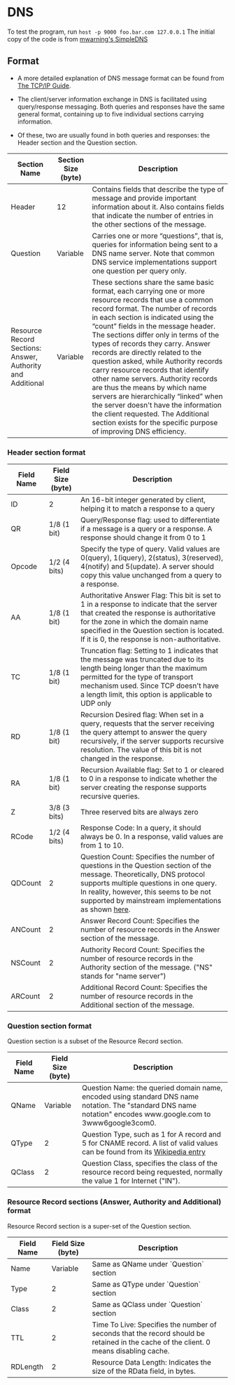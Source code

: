 # DNS

To test the program, run `host -p 9000 foo.bar.com 127.0.0.1`
The initial copy of the code is from [mwarning's SimpleDNS](https://github.com/mwarning/SimpleDNS)
## Format

* A more detailed explanation of DNS message format can be found from [The TCP/IP Guide](http://www.tcpipguide.com/free/t_DNSMessageProcessingandGeneralMessageFormat.htm).

* The client/server information exchange in DNS is facilitated using query/response messaging. Both queries and responses have the same general format, containing up to five individual sections carrying information.

* Of these, two are usually found in both queries and responses: the Header section and the Question section.

<table>
    <thead>
        <tr>
            <th>Section Name</th>
            <th>Section Size (byte)</th>
            <th>Description</th>
        </tr>
    </thead>
    <tbody>
        <tr>
            <td>Header</td>
            <td>12</td>
            <td>
                Contains fields that describe the type of message and provide important information about it.
                Also contains fields that indicate the number of entries in the other sections of the message.
            </td>
        </tr>
        <tr>
            <td>Question</td>
            <td>Variable</td>
            <td>
                Carries one or more “questions”, that is, queries for information being sent to a DNS name server.
                Note that common DNS service implementations support one question per query only.
            </td>
        </tr>
        <tr>
            <td>Resource Record Sections: Answer, Authority and Additional</td>
            <td>Variable</td>
            <td>
                 These sections share the same basic format, each carrying one or more resource records that
                 use a common record format. The number of records in each section is indicated using the “count”
                 fields in the message header. The sections differ only in terms of the types of records they
                 carry. Answer records are directly related to the question asked, while Authority records carry
                 resource records that identify other name servers. Authority records are thus the means by which
                 name servers are hierarchically “linked” when the server doesn't have the information the client
                 requested. The Additional section exists for the specific purpose of improving DNS efficiency. 
            </td>
        </tr>
    </tbody>
</table>

### Header section format

<table>
    <thead>
        <tr>
            <th>Field Name</th>
            <th>Field Size (byte)</th>
            <th>Description</th>
        </tr>
    </thead>
    <tbody>
        <tr>
            <td>ID</td>
            <td>2</td>
            <td>An 16-bit integer generated by client, helping it to match a response to a query</td>
        </tr>
        <tr>
            <td>QR</td>
            <td>1/8 (1 bit)</td>
            <td>Query/Response flag: used to differentiate if a message is a query or a response. A response should change it from 0 to 1</td>
        </tr>
        <tr>
            <td>Opcode</td>
            <td>1/2 (4 bits)</td>
            <td>
                Specify the type of query. Valid values are 0(query), 1(iquery), 2(status), 3(reserved), 4(notify) and 5(update).
                A server should copy this value unchanged from a query to a response.</td>
        </tr>
        <tr>
            <td>AA</td>
            <td>1/8 (1 bit)</td>
            <td>
                Authoritative Answer Flag: This bit is set to 1 in a response to indicate that the server that created
                the response is authoritative for the zone in which the domain name specified in the Question section is
                located. If it is 0, the response is non-authoritative.
            </td>
        </tr>
        <tr>
            <td>TC</td>
            <td>1/8 (1 bit)</td>
            <td>
                Truncation flag: Setting to 1 indicates that the message was truncated due to its length being longer
                than the maximum permitted for the type of transport mechanism used. Since TCP doesn't have a length
                limit, this option is applicable to UDP only
            </td>
        </tr>
        <tr>
            <td>RD</td>
            <td>1/8 (1 bit)</td>
            <td>Recursion Desired flag: When set in a query, requests that the server receiving the query attempt to answer the query recursively, if the server supports recursive resolution. The value of this bit is not changed in the response.</td>
        </tr>
        <tr>
            <td>RA</td>
            <td>1/8 (1 bit)</td>
            <td>
                Recursion Available flag: Set to 1 or cleared to 0 in a response to indicate whether
                the server creating the response supports recursive queries.
            </td>
        </tr>
        <tr>
            <td>Z</td>
            <td>3/8 (3 bits)</td>
            <td>Three reserved bits are always zero</td>
        </tr>
        <tr>
            <td>RCode</td>
            <td>1/2 (4 bits)</td>
            <td>Response Code: In a query, it should always be 0. In a response, valid values are from 1 to 10.</td>
        </tr>
        <tr>
            <td>QDCount</td>
            <td>2</td>
            <td>
                Question Count: Specifies the number of questions in the Question section of the message. Theoretically,
                DNS protocol supports multiple questions in one query. In reality, however, this seems to be not
                supported by mainstream implementations as shown <a href="https://stackoverflow.com/questions/4082081/requesting-a-and-aaaa-records-in-single-dns-query/4083071">here</a>.
            </td>
        </tr>
        <tr>
            <td>ANCount</td>
            <td>2</td>
            <td>Answer Record Count: Specifies the number of resource records in the Answer section of the message.</td>
        </tr>
        <tr>
            <td>NSCount</td>
            <td>2</td>
            <td>Authority Record Count: Specifies the number of resource records in the Authority section of the message. ("NS" stands for "name server")</td>
        </tr>
        <tr>
            <td>ARCount</td>
            <td>2</td>
            <td>Additional Record Count: Specifies the number of resource records in the Additional section of the message.</td>
        </tr>
    </tbody>
</table>

### Question section format

Question section is a subset of the Resource Record section.

<table>
    <thead>
        <tr>
            <th>Field Name</th>
            <th>Field Size (byte)</th>
            <th>Description</th>
        </tr>
    </thead>
    <tbody>
        <tr>
            <td>QName</td>
            <td>Variable</td>
            <td>
                Question Name: the queried domain name, encoded using standard DNS name notation.
                The "standard DNS name notation" encodes www.google.com to 3www6google3com0.
            </td>
        </tr>
        <tr>
            <td>QType</td>
            <td>2</td>
            <td>
                Question Type, such as 1 for A record and 5 for CNAME record. A list of valid values can be found
                from its <a href="https://en.wikipedia.org/wiki/List_of_DNS_record_types">Wikipedia entry</a>
            </td>
        </tr>
        <tr>
            <td>QClass</td>
            <td>2</td>
            <td>Question Class, specifies the class of the resource record being requested, normally the value 1 for Internet ("IN").</td>
        </tr>
    </tbody>
</table>

###  Resource Record sections (Answer, Authority and Additional) format

Resource Record section is a super-set of the Question section.

<table>
    <thead>
        <tr>
            <th>Field Name</th>
            <th>Field Size (byte)</th>
            <th>Description</th>
        </tr>
    </thead>
    <tbody>
        <tr>
            <td>Name</td>
            <td>Variable</td>
            <td>Same as QName under `Question` section</td>
        </tr>
        <tr>
            <td>Type</td>
            <td>2</td>
            <td>Same as QType under `Question` section</td>
        </tr>
        <tr>
            <td>Class</td>
            <td>2</td>
            <td>Same as QClass under `Question` section</td>
        </tr>
        <tr>
            <td>TTL</td>
            <td>2</td>
            <td>
                Time To Live: Specifies the number of seconds that the record
                should be retained in the cache of the client. 0 means disabling
                cache.
            </td>
        </tr>
        <tr>
            <td>RDLength</td>
            <td>2</td>
            <td>
                Resource Data Length: Indicates the size of the RData field, in bytes.
            </td>
        </tr>
    </tbody>
</table>